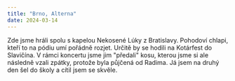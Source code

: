 ```yaml
---
title: "Brno, Alterna"
date: 2024-03-14
---
```


Zde jsme hráli spolu s kapelou Nekosené Lúky z Bratislavy. Pohodoví chlapi,
kteří to na pódiu umí pořádně rozjet. Určitě by se hodili na Kotárfest do Slavičína.
V rámci koncertu jsme jim "předali" kosu, kterou jsme si ale následně vzali zpátky,
protože byla půjčená od Radima. Já jsem na druhý den šel do školy a cítil jsem se skvěle.
